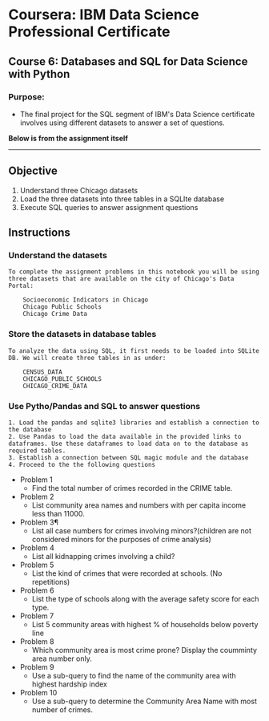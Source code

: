 # Coursera: IBM Data Science Professional Certificate
## Course 6: Databases and SQL for Data Science with Python

### Purpose:

- The final project for the SQL segment of IBM's Data Science certificate involves using different datasets to answer a set of questions.

**Below is from the assignment itself**
___

## Objective

1.  Understand three Chicago datasets
2.  Load the three datasets into three tables in a SQLIte database
3.  Execute SQL queries to answer assignment questions

## Instructions

### **Understand the datasets**
    To complete the assignment problems in this notebook you will be using three datasets that are available on the city of Chicago's Data Portal:

        Socioeconomic Indicators in Chicago
        Chicago Public Schools
        Chicago Crime Data

### **Store the datasets in database tables**
    To analyze the data using SQL, it first needs to be loaded into SQLite DB. We will create three tables in as under:

        CENSUS_DATA
        CHICAGO_PUBLIC_SCHOOLS
        CHICAGO_CRIME_DATA

### **Use Pytho/Pandas and SQL to answer questions**

    1. Load the pandas and sqlite3 libraries and establish a connection to the database
    2. Use Pandas to load the data available in the provided links to dataframes. Use these dataframes to load data on to the database as required tables.
    3. Establish a connection between SQL magic module and the database
    4. Proceed to the the following questions

   - Problem 1
      - Find the total number of crimes recorded in the CRIME table.
   - Problem 2
      - List community area names and numbers with per capita income less than 11000.   
   - Problem 3¶
        -   List all case numbers for crimes involving minors?(children are not considered minors for the purposes of crime analysis)
   - Problem 4
        - List all kidnapping crimes involving a child?
   - Problem 5
        - List the kind of crimes that were recorded at schools. (No repetitions)
   - Problem 6
     - List the type of schools along with the average safety score for each type.
   - Problem 7
        - List 5 community areas with highest % of households below poverty line
   - Problem 8
        - Which community area is most crime prone? Display the coumminty area number only.
   - Problem 9
     - Use a sub-query to find the name of the community area with highest hardship index
   - Problem 10
     - Use a sub-query to determine the Community Area Name with most number of crimes.

